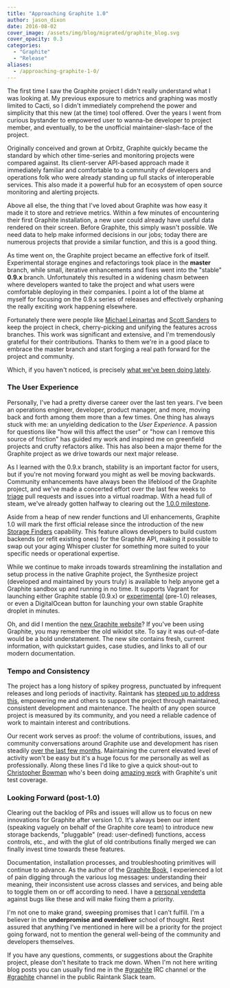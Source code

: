 ```yaml
---
title: "Approaching Graphite 1.0"
author: jason_dixon
date: 2016-08-02
cover_image: /assets/img/blog/migrated/graphite_blog.svg
cover_opacity: 0.3
categories:
  - "Graphite"
  - "Release"
aliases:
  - /approaching-graphite-1-0/
---
```


The first time I saw the Graphite project I didn't really understand what I was looking at. My previous exposure to metrics and graphing was mostly limited to Cacti, so I didn't immediately comprehend the power and simplicity that this new (at the time) tool offered. Over the years I went from curious bystander to empowered user to wanna-be developer to project member, and eventually, to be the unofficial maintainer-slash-face of the project.

Originally conceived and grown at Orbitz, Graphite quickly became the standard by which other time-series and monitoring projects were compared against. Its client-server API-based approach made it immediately familiar and comfortable to a community of developers and operations folk who were already standing up full stacks of interoperable services. This also made it a powerful hub for an ecosystem of open source monitoring and alerting projects.

Above all else, the thing that I've loved about Graphite was how easy it made it to store and retrieve metrics. Within a few minutes of encountering their first Graphite installation, a new user could already have useful data rendered on their screen. Before Graphite, this simply wasn't possible. We need data to help make informed decisions in our jobs; today there are numerous projects that provide a similar function, and this is a good thing.

As time went on, the Graphite project became an effective fork of itself. Experimental storage engines and refactorings took place in the **master** branch, while small, iterative enhancements and fixes went into the "stable" **0.9.x** branch. Unfortunately this resulted in a widening chasm between where developers wanted to take the project and what users were comfortable deploying in their companies. I point a lot of the blame at myself for focusing on the 0.9.x series of releases and effectively orphaning the really exciting work happening elsewhere.

Fortunately there were people like [Michael Leinartas](https://twitter.com/mleinart) and [Scott Sanders](https://twitter.com/scott_sanders) to keep the project in check, cherry-picking and unifying the features across branches. This work was significant and extensive, and I'm tremendously grateful for their contributions. Thanks to them we're in a good place to embrace the master branch and start forging a real path forward for the project and community.

Which, if you haven't noticed, is precisely [what we've been doing lately](https://github.com/graphite-project/graphite-web/pulse/monthly).

### The User Experience

Personally, I've had a pretty diverse career over the last ten years. I've been an operations engineer, developer, product manager, and more, moving back and forth among them more than a few times. One thing has always stuck with me: an unyielding dedication to the *User Experience*. A passion for questions like "how will this affect the user" or "how can I remove this source of friction" has guided my work and inspired me on greenfield projects and crufty refactors alike. This has also been a major theme for the Graphite project as we drive towards our next major release.

As I learned with the 0.9.x branch, stability is an important factor for users, but if you're not moving forward you might as well be moving backwards. Community enhancements have always been the lifeblood of the Graphite project, and we've made a concerted effort over the last few weeks to [triage](https://github.com/graphite-project/graphite-web/milestones) pull requests and issues into a virtual roadmap. With a head full of steam, we've already gotten halfway to clearing out the [1.0.0 milestone](https://github.com/graphite-project/graphite-web/milestone/2).

Aside from a heap of new render functions and UI enhancements, Graphite 1.0 will mark the first official release since the introduction of the new [Storage Finders](http://graphite.readthedocs.io/en/latest/storage-backends.html) capability. This feature allows developers to build custom backends (or refit existing ones) for the Graphite API, making it possible to swap out your aging Whisper cluster for something more suited to your specific needs or operational expertise.

While we continue to make inroads towards streamlining the installation and setup process in the native Graphite project, the Synthesize project (developed and maintained by yours truly) is available to help anyone get a Graphite sandbox up and running in no time. It supports Vagrant for launching either Graphite stable (0.9.x) or [experimental](https://github.com/obfuscurity/synthesize/tree/v3.0.0RC2) (pre-1.0) releases, or even a DigitalOcean button for launching your own stable Graphite droplet in minutes.

Oh, and did I mention the [new Graphite website](http://graphiteapp.org/)? If you've been using Graphite, you may remember the old wikidot site. To say it was out-of-date would be a bold understatement. The new site contains fresh, current information, with quickstart guides, case studies, and links to all of our modern documentation.

### Tempo and Consistency

The project has a long history of spikey progress, punctuated by infrequent releases and long periods of inactivity. Raintank has [stepped up to address this](https://blog.raintank.io/dear-graphite-users-and-developers/), empowering me and others to support the project through maintained, consistent development and maintenance. The health of any open source project is measured by its community, and you need a reliable cadence of work to maintain interest and contributions.

Our recent work serves as proof: the volume of contributions, issues, and community conversations around Graphite use and development has risen steadily [over the last few months](https://github.com/graphite-project/graphite-web/graphs/commit-activity). Maintaining the current elevated level of activity won't be easy but it's a huge focus for me personally as well as professionally. Along these lines I'd like to give a quick shout-out to [Christopher Bowman](https://github.com/cbowman0) who's been doing [amazing work](https://github.com/graphite-project/graphite-web/commits?author=cbowman0) with Graphite's unit test coverage.

### Looking Forward (post-1.0)

Clearing out the backlog of PRs and issues will allow us to focus on new innovations for Graphite after version 1.0. It's always been our intent (speaking vaguely on behalf of the Graphite core team) to introduce new storage backends, "pluggable" (read: user-defined) functions, access controls, etc., and with the glut of old contributions finally merged we can finally invest time towards these features.

Documentation, installation processes, and troubleshooting primitives will continue to advance. As the author of the [Graphite Book](http://shop.oreilly.com/product/0636920035794.do), I experienced a lot of pain digging through the various log messages: understanding their meaning, their inconsistent use across classes and services, and being able to toggle them on or off according to need. I have a [personal vendetta](https://github.com/graphite-project/carbon/issues/424) against bugs like these and will make fixing them a priority.

I'm not one to make grand, sweeping promises that I can't fulfill. I'm a believer in the **underpromise and overdeliver** school of thought. Rest assured that anything I've mentioned in here will be a priority for the project going forward, not to mention the general well-being of the community and developers themselves.

If you have any questions, comments, or suggestions about the Graphite project, please don't hesitate to track me down. When I'm not here writing blog posts you can usually find me in the [#graphite](http://irc.netsplit.de/channels/details.php?room=%23graphite&net=freenode) IRC channel or the [#graphite](https://raintank.slack.com/archives/graphite) channel in the public Raintank Slack team.
